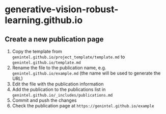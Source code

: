 # generative-vision-robust-learning.github.io

## Create a new publication page
1. Copy the template from `genintel.github.io/project_template/template.md` to `genintel.github.io/template.md`
2. Rename the file to the publication name, e.g. `genintel.github.io/example.md` (the name will be used to generate the URL)
3. Edit the file with the publication information
4. Add the publication to the publications list in `genintel.github.io/_includes/publications.md`
5. Commit and push the changes
6. Check the publication page at `https://genintel.github.io/example`